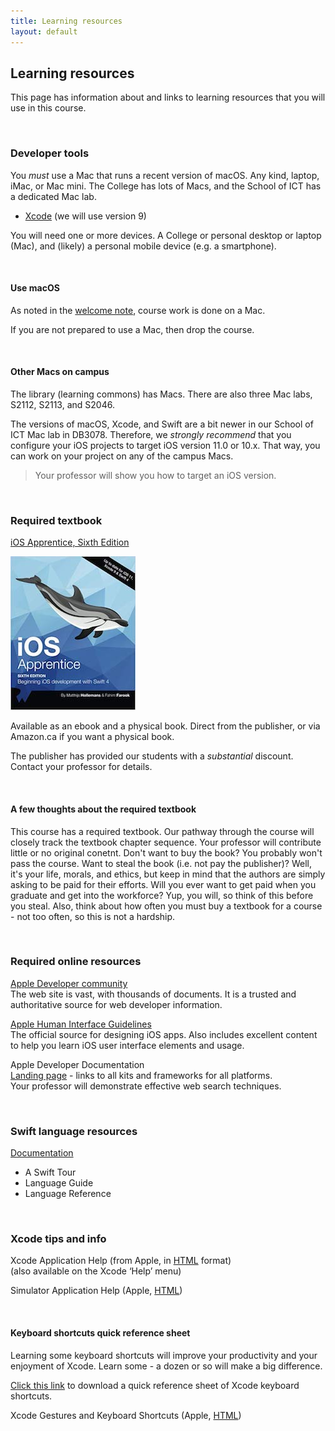 ```yaml
---
title: Learning resources
layout: default
---
```


## Learning resources

This page has information about and links to learning resources that you will use in this course.

<br>

### Developer tools

You *must* use a Mac that runs a recent version of macOS. Any kind, laptop, iMac, or Mac mini. The College has lots of Macs, and the School of ICT has a dedicated Mac lab. 

* [Xcode](https://developer.apple.com/xcode/) (we will use version 9) 

You will need one or more devices. A College or personal desktop or laptop (Mac), and (likely) a personal mobile device (e.g. a smartphone). 

<br>

#### Use macOS

As noted in the [welcome note](welcome), course work is done on a Mac.

If you are not prepared to use a Mac, then drop the course.

<br>

#### Other Macs on campus

The library (learning commons) has Macs. There are also three Mac labs, S2112, S2113, and S2046. 

The versions of macOS, Xcode, and Swift are a bit newer in our School of ICT Mac lab in DB3078. Therefore, we *strongly recommend* that you configure your iOS projects to target iOS version 11.0 or 10.x. That way, you can work on your project on any of the campus Macs. 

> Your professor will show you how to target an iOS version.

<br>

### Required textbook

[iOS Apprentice, Sixth Edition](https://store.raywenderlich.com/products/ios-apprentice) 

![iOS Apprentice, Sixth Edition](media/ios-apprentice-sixth-edition-cover.jpg)

Available as an ebook and a physical book. Direct from the publisher, or via Amazon.ca if you want a physical book. 

The publisher has provided our students with a *substantial* discount. Contact your professor for details. 

<br>

#### A few thoughts about the required textbook

This course has a required textbook. Our pathway through the course will closely track the textbook chapter sequence. Your professor will contribute little or no original conetnt. Don't want to buy the book? You probably won't pass the course. Want to steal the book (i.e. not pay the publisher)? Well, it's your life, morals, and ethics, but keep in mind that the authors are simply asking to be paid for their efforts. Will you ever want to get paid when you graduate and get into the workforce? Yup, you will, so think of this before you steal. Also, think about how often you must buy a textbook for a course - not too often, so this is not a hardship. 

<br>

### Required online resources

[Apple Developer community](https://developer.apple.com/develop/)  
The web site is vast, with thousands of documents. It is a trusted and authoritative source for web developer information. 

[Apple Human Interface Guidelines](https://developer.apple.com/design/human-interface-guidelines/ios/overview/themes/)  
The official source for designing iOS apps. Also includes excellent content to help you learn iOS user interface elements and usage. 

Apple Developer Documentation  
[Landing page](https://developer.apple.com/documentation) - links to all kits and frameworks for all platforms.  
Your professor will demonstrate effective web search techniques.  

<br>

### Swift language resources

[Documentation](https://swift.org/documentation/)
* A Swift Tour
* Language Guide
* Language Reference

<br>

### Xcode tips and info

Xcode Application Help (from Apple, in [HTML](https://help.apple.com/xcode/mac/9.0/) format)  
(also available on the Xcode ‘Help’ menu)

Simulator Application Help (Apple, [HTML](https://help.apple.com/simulator/mac/9.0/))

<br>

#### Keyboard shortcuts quick reference sheet

Learning some keyboard shortcuts will improve your productivity and your enjoyment of Xcode. Learn some - a dozen or so will make a big difference. 

[Click this link](media/xcode-kb-shortcuts2018v1.pdf) to download a quick reference sheet of Xcode keyboard shortcuts. 

Xcode Gestures and Keyboard Shortcuts (Apple, [HTML](https://developer.apple.com/library/archive/documentation/IDEs/Conceptual/xcode_help-command_shortcuts/Introduction/Introduction.html))

<br>
